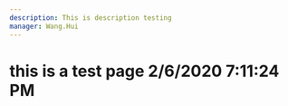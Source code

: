 ```yaml
---
description: This is description testing
manager: Wang.Hui
---
```

# this is a test page 2/6/2020 7:11:24 PM